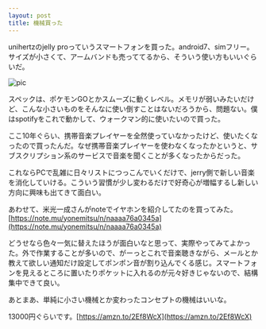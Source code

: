 ```yaml
---
layout: post
title: 機械買った
---
```


unihertzのjelly proっていうスマートフォンを買った。android7、simフリー。サイズが小さくて、アームバンドも売っててるから、そういう使い方もいいぐらいだ。

![pic](https://raw.githubusercontent.com/tetsukayama/tetsukayama.github.io/master/_images/b1.png)

スペックは、ポケモンGOとかスムーズに動くレベル。メモリが弱いみたいだけど、こんな小さいものをそんなに使い倒すことはないだろうから、問題ない。僕はspotifyをこれで動かして、ウォークマン的に使いたいので買った。

ここ10年ぐらい、携帯音楽プレイヤーを全然使っていなかったけど、使いたくなったので買ったんだ。なぜ携帯音楽プレイヤーを使わなくなったかというと、サブスクリプション系のサービスで音楽を聞くことが多くなったからだった。

これならPCで乱雑に日々リストにつっこんでいくだけで、jerry側で新しい音楽を消化していける。こういう習慣が少し変わるだけで好奇心が増幅するし新しい方向に興味も出てきて面白い。

あわせて、米光一成さんがnoteでイヤホンを紹介してたのを買ってみた。[https://note.mu/yonemitsu/n/naaaa76a0345a](https://note.mu/yonemitsu/n/naaaa76a0345a)

どうせなら色々一気に替えたほうが面白いなと思って、実際やってみてよかった。外で作業することが多いので、がーっとこれで音楽聴きながら、メールとか教えて欲しい通知だけ設定してポンポン音が割り込んでくる感じ。スマートフォンを見えるところに置いたりポケットに入れるのが元々好きじゃないので、結構集中できて良い。

あとまあ、単純に小さい機械とか変わったコンセプトの機械はいいな。

13000円ぐらいです。[https://amzn.to/2Ef8WcX](https://amzn.to/2Ef8WcX)
